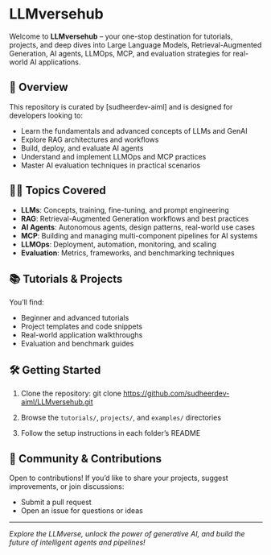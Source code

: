 # LLMversehub

Welcome to **LLMversehub** – your one-stop destination for tutorials, projects, and deep dives into Large Language Models, Retrieval-Augmented Generation, AI agents, LLMOps, MCP, and evaluation strategies for real-world AI applications.

## 🚀 Overview

This repository is curated by [sudheerdev-aiml] and is designed for developers looking to:
- Learn the fundamentals and advanced concepts of LLMs and GenAI
- Explore RAG architectures and workflows
- Build, deploy, and evaluate AI agents
- Understand and implement LLMOps and MCP practices
- Master AI evaluation techniques in practical scenarios

## 🧑‍💻 Topics Covered

- **LLMs**: Concepts, training, fine-tuning, and prompt engineering
- **RAG**: Retrieval-Augmented Generation workflows and best practices
- **AI Agents**: Autonomous agents, design patterns, real-world use cases
- **MCP**: Building and managing multi-component pipelines for AI systems
- **LLMOps**: Deployment, automation, monitoring, and scaling
- **Evaluation**: Metrics, frameworks, and benchmarking techniques

## 📚 Tutorials & Projects

You’ll find:
- Beginner and advanced tutorials
- Project templates and code snippets
- Real-world application walkthroughs
- Evaluation and benchmark guides

## 🛠 Getting Started

1. Clone the repository:
git clone https://github.com/sudheerdev-aiml/LLMversehub.git

2. Browse the `tutorials/`, `projects/`, and `examples/` directories
3. Follow the setup instructions in each folder’s README

## 🤝 Community & Contributions

Open to contributions! If you’d like to share your projects, suggest improvements, or join discussions:
- Submit a pull request
- Open an issue for questions or ideas

---

*Explore the LLMverse, unlock the power of generative AI, and build the future of intelligent agents and pipelines!*



